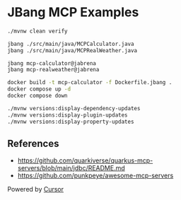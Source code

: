 # JBang MCP Examples

```bash
./mvnw clean verify

jbang ./src/main/java/MCPCalculator.java
jbang ./src/main/java/MCPRealWeather.java

jbang mcp-calculator@jabrena
jbang mcp-realweather@jabrena

docker build -t mcp-calculator -f Dockerfile.jbang .
docker compose up -d
docker compose down

./mvnw versions:display-dependency-updates
./mvnw versions:display-plugin-updates
./mvnw versions:display-property-updates
```

## References

- https://github.com/quarkiverse/quarkus-mcp-servers/blob/main/jdbc/README.md
- https://github.com/punkpeye/awesome-mcp-servers

Powered by [Cursor](https://www.cursor.com/)